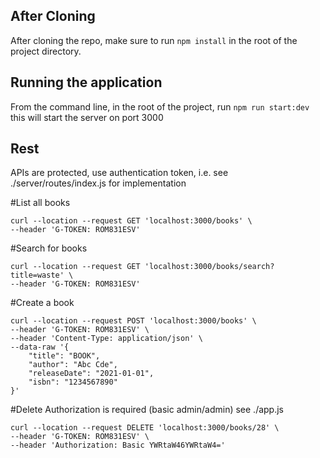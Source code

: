 ## After Cloning
After cloning the repo, make sure to run `npm install` in the root of the project directory.

## Running the application
From the command line, in the root of the project, run `npm run start:dev` this will start the server on port 3000

## Rest

APIs are protected, use authentication token, i.e.
see ./server/routes/index.js for implementation

#List all books
```
curl --location --request GET 'localhost:3000/books' \
--header 'G-TOKEN: ROM831ESV'
```

#Search for books
```
curl --location --request GET 'localhost:3000/books/search?title=waste' \
--header 'G-TOKEN: ROM831ESV'
```

#Create a book
```
curl --location --request POST 'localhost:3000/books' \
--header 'G-TOKEN: ROM831ESV' \
--header 'Content-Type: application/json' \
--data-raw '{
    "title": "BOOK",
    "author": "Abc Cde",
    "releaseDate": "2021-01-01",
    "isbn": "1234567890"
}'
```

#Delete
Authorization is required (basic admin/admin)
see ./app.js
```
curl --location --request DELETE 'localhost:3000/books/28' \
--header 'G-TOKEN: ROM831ESV' \
--header 'Authorization: Basic YWRtaW46YWRtaW4='
```

